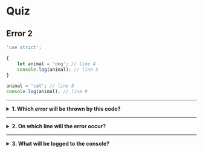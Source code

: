 # Quiz

## Error 2

```js
'use strict';

{
	let animal = 'dog'; // line 4
	console.log(animal); // line 5
}

animal = 'cat'; // line 8
console.log(animal); // line 9
```

---

<details>
<summary><strong>1. Which error will be thrown by this code?</strong></summary>
<br>

<details>
<summary><em>A. SyntaxError</em></summary>
<br>

✖ Nope.

There is only one variable declared in this program, so no risk of declaring the
same one twice.

</details>
<details>
<summary><em>B. ReferenceError</em></summary>
<br>

✔ Correct!

The `animal` variable is declared in the _inner scope_ (line 4), it is not
available _outside_ of this scope.

Trying to assign the variable on line 8 will cause a `ReferenceError` because
the variable was only declared _inside_ the scope.

</details>
<details>
<summary><em>C. Trick question, there is no error!</em></summary>
<br>

Not so easy ;) There is an error in this program.

</details>

</details>

---

<details>
<summary><strong>2. On which line will the error occur?</strong></summary>
<br>

<details>
<summary><em>A. line 4</em></summary>
<br>

✖ Nope.

There is nothing wrong with this line, it's ok to declare a new variable inside
a block scope.

</details>
<details>
<summary><em>B. line 5</em></summary>
<br>

✖ Nope.

There is nothing wrong here, it's ok to read a variable that was declared in the
same scope.

</details>
<details>
<summary><em>C. line 8</em></summary>
<br>

✔ Correct!

8 will throw a `ReferenceError` when it tries to assign a new value to `animal`
because the variable has never been declared in the _outer scope_.

`animal` is available in the _inner scope_ because that is where it was
declared, but variables declared in an inner scope are not available in an
_outer scope_.

</details>
<details>
<summary><em>D. line 9</em></summary>
<br>

✖ Nope.

This line will never be executed! The error occurred on line 8 so the program
stops on line 8.

</details>

</details>

---

<details>
<summary><strong>3. What will be logged to the console?</strong></summary>
<br>

<details>
<summary><em>A. <code>"dog"</code> then <code>ReferenceError</code></em></summary>
<br>

✔ Correct!

On line 5 `"dog"` will be logged to the console, and on line 8 there will be a
`ReferenceError`.

The second log (line 9) will never be executed because the error happens earlier
in the program.

</details>
<details>
<summary><em>B. <code>"cat"</code> then <code>ReferenceError</code></em></summary>
<br>

✖ Nope.

This program will never log `"cat"`. The variable `animal` was initialized to
`"dog"` and it's block scope is closed without assigning a different value.

</details>
<details>
<summary><em>C.  <code>"dog"</code> then <code>SyntaxError</code></em></summary>
<br>

✖ Nope.

This program will log `"dog"`, but the error is not the correct.

</details>

</details>
